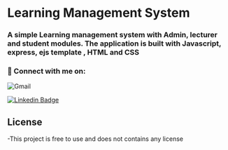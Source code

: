# Learning Management System
<h3>
A simple Learning management system with Admin, lecturer and student modules.
 The application is built with Javascript, express, ejs template , HTML and CSS 
</h3>

### 🤝 Connect with me on:
![Gmail](https://img.shields.io/badge/Gmail-D14836?style=for-the-badge&logo=gmail&logoColor=white)

[![Linkedin Badge](https://img.shields.io/badge/-linkedin-blue?style=flat&logo=Linkedin&logoColor=white)](www.linkedin.com/in/emma-maikuri-997ba631)




## License
-This project is free to use and does not contains any license
